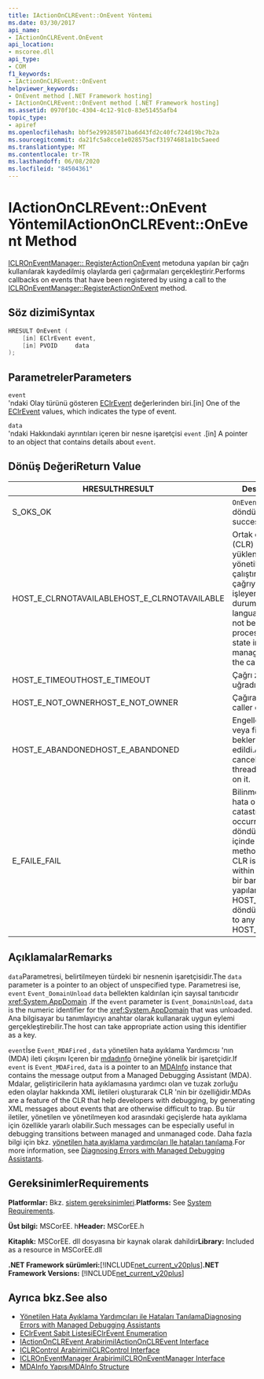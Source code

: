 ```yaml
---
title: IActionOnCLREvent::OnEvent Yöntemi
ms.date: 03/30/2017
api_name:
- IActionOnCLREvent.OnEvent
api_location:
- mscoree.dll
api_type:
- COM
f1_keywords:
- IActionOnCLREvent::OnEvent
helpviewer_keywords:
- OnEvent method [.NET Framework hosting]
- IActionOnCLREvent::OnEvent method [.NET Framework hosting]
ms.assetid: 0970f10c-4304-4c12-91c0-83e51455afb4
topic_type:
- apiref
ms.openlocfilehash: bbf5e299285071ba6d43fd2c40fc724d19bc7b2a
ms.sourcegitcommit: da21fc5a8cce1e028575acf31974681a1bc5aeed
ms.translationtype: MT
ms.contentlocale: tr-TR
ms.lasthandoff: 06/08/2020
ms.locfileid: "84504361"
---
```

# <a name="iactiononclreventonevent-method"></a><span data-ttu-id="9f506-102">IActionOnCLREvent::OnEvent Yöntemi</span><span class="sxs-lookup"><span data-stu-id="9f506-102">IActionOnCLREvent::OnEvent Method</span></span>
<span data-ttu-id="9f506-103">[ICLROnEventManager:: RegisterActionOnEvent](iclroneventmanager-registeractiononevent-method.md) metoduna yapılan bir çağrı kullanılarak kaydedilmiş olaylarda geri çağırmaları gerçekleştirir.</span><span class="sxs-lookup"><span data-stu-id="9f506-103">Performs callbacks on events that have been registered by using a call to the [ICLROnEventManager::RegisterActionOnEvent](iclroneventmanager-registeractiononevent-method.md) method.</span></span>  
  
## <a name="syntax"></a><span data-ttu-id="9f506-104">Söz dizimi</span><span class="sxs-lookup"><span data-stu-id="9f506-104">Syntax</span></span>  
  
```cpp  
HRESULT OnEvent (  
    [in] EClrEvent event,  
    [in] PVOID     data  
);  
```  
  
## <a name="parameters"></a><span data-ttu-id="9f506-105">Parametreler</span><span class="sxs-lookup"><span data-stu-id="9f506-105">Parameters</span></span>  
 `event`  
 <span data-ttu-id="9f506-106">'ndaki Olay türünü gösteren [EClrEvent](eclrevent-enumeration.md) değerlerinden biri.</span><span class="sxs-lookup"><span data-stu-id="9f506-106">[in] One of the [EClrEvent](eclrevent-enumeration.md) values, which indicates the type of event.</span></span>  
  
 `data`  
 <span data-ttu-id="9f506-107">'ndaki Hakkındaki ayrıntıları içeren bir nesne işaretçisi `event` .</span><span class="sxs-lookup"><span data-stu-id="9f506-107">[in] A pointer to an object that contains details about `event`.</span></span>  
  
## <a name="return-value"></a><span data-ttu-id="9f506-108">Dönüş Değeri</span><span class="sxs-lookup"><span data-stu-id="9f506-108">Return Value</span></span>  
  
|<span data-ttu-id="9f506-109">HRESULT</span><span class="sxs-lookup"><span data-stu-id="9f506-109">HRESULT</span></span>|<span data-ttu-id="9f506-110">Description</span><span class="sxs-lookup"><span data-stu-id="9f506-110">Description</span></span>|  
|-------------|-----------------|  
|<span data-ttu-id="9f506-111">S_OK</span><span class="sxs-lookup"><span data-stu-id="9f506-111">S_OK</span></span>|<span data-ttu-id="9f506-112">`OnEvent`başarıyla döndürüldü.</span><span class="sxs-lookup"><span data-stu-id="9f506-112">`OnEvent` returned successfully.</span></span>|  
|<span data-ttu-id="9f506-113">HOST_E_CLRNOTAVAILABLE</span><span class="sxs-lookup"><span data-stu-id="9f506-113">HOST_E_CLRNOTAVAILABLE</span></span>|<span data-ttu-id="9f506-114">Ortak dil çalışma zamanı (CLR) bir işleme yüklenmemiş veya CLR yönetilen kodu çalıştıramayacağı veya çağrıyı başarıyla işleyemediği bir durumda.</span><span class="sxs-lookup"><span data-stu-id="9f506-114">The common language runtime (CLR) has not been loaded into a process, or the CLR is in a state in which it cannot run managed code or process the call successfully.</span></span>|  
|<span data-ttu-id="9f506-115">HOST_E_TIMEOUT</span><span class="sxs-lookup"><span data-stu-id="9f506-115">HOST_E_TIMEOUT</span></span>|<span data-ttu-id="9f506-116">Çağrı zaman aşımına uğradı.</span><span class="sxs-lookup"><span data-stu-id="9f506-116">The call timed out.</span></span>|  
|<span data-ttu-id="9f506-117">HOST_E_NOT_OWNER</span><span class="sxs-lookup"><span data-stu-id="9f506-117">HOST_E_NOT_OWNER</span></span>|<span data-ttu-id="9f506-118">Çağıranın kilidi yoktur.</span><span class="sxs-lookup"><span data-stu-id="9f506-118">The caller does not own the lock.</span></span>|  
|<span data-ttu-id="9f506-119">HOST_E_ABANDONED</span><span class="sxs-lookup"><span data-stu-id="9f506-119">HOST_E_ABANDONED</span></span>|<span data-ttu-id="9f506-120">Engellenen bir iş parçacığı veya fiber üzerinde beklerken bir olay iptal edildi.</span><span class="sxs-lookup"><span data-stu-id="9f506-120">An event was cancelled while a blocked thread or fiber was waiting on it.</span></span>|  
|<span data-ttu-id="9f506-121">E_FAIL</span><span class="sxs-lookup"><span data-stu-id="9f506-121">E_FAIL</span></span>|<span data-ttu-id="9f506-122">Bilinmeyen bir çok zararlı hata oluştu.</span><span class="sxs-lookup"><span data-stu-id="9f506-122">An unknown catastrophic failure occurred.</span></span> <span data-ttu-id="9f506-123">Bir yöntem E_FAIL döndürürse, CLR artık işlem içinde kullanılamaz.</span><span class="sxs-lookup"><span data-stu-id="9f506-123">If a method returns E_FAIL, the CLR is no longer usable within the process.</span></span> <span data-ttu-id="9f506-124">Herhangi bir barındırma yöntemine yapılan sonraki çağrılar HOST_E_CLRNOTAVAILABLE döndürür.</span><span class="sxs-lookup"><span data-stu-id="9f506-124">Subsequent calls to any hosting method return HOST_E_CLRNOTAVAILABLE.</span></span>|  
  
## <a name="remarks"></a><span data-ttu-id="9f506-125">Açıklamalar</span><span class="sxs-lookup"><span data-stu-id="9f506-125">Remarks</span></span>  
 <span data-ttu-id="9f506-126">`data`Parametresi, belirtilmeyen türdeki bir nesnenin işaretçisidir.</span><span class="sxs-lookup"><span data-stu-id="9f506-126">The `data` parameter is a pointer to an object of unspecified type.</span></span> <span data-ttu-id="9f506-127">Parametresi ise, `event` `Event_DomainUnload` `data` bellekten kaldırılan için sayısal tanıtıcıdır <xref:System.AppDomain> .</span><span class="sxs-lookup"><span data-stu-id="9f506-127">If the `event` parameter is `Event_DomainUnload`, `data` is the numeric identifier for the <xref:System.AppDomain> that was unloaded.</span></span> <span data-ttu-id="9f506-128">Ana bilgisayar bu tanımlayıcıyı anahtar olarak kullanarak uygun eylemi gerçekleştirebilir.</span><span class="sxs-lookup"><span data-stu-id="9f506-128">The host can take appropriate action using this identifier as a key.</span></span>  
  
 <span data-ttu-id="9f506-129">`event`İse `Event_MDAFired` , `data` yönetilen hata ayıklama Yardımcısı 'nın (MDA) ileti çıkışını Içeren bir [mdadınfo](mdainfo-structure.md) örneğine yönelik bir işaretçidir.</span><span class="sxs-lookup"><span data-stu-id="9f506-129">If `event` is `Event_MDAFired`, `data` is a pointer to an [MDAInfo](mdainfo-structure.md) instance that contains the message output from a Managed Debugging Assistant (MDA).</span></span> <span data-ttu-id="9f506-130">Mdalar, geliştiricilerin hata ayıklamasına yardımcı olan ve tuzak zorluğu eden olaylar hakkında XML iletileri oluşturarak CLR 'nin bir özelliğidir.</span><span class="sxs-lookup"><span data-stu-id="9f506-130">MDAs are a feature of the CLR that help developers with debugging, by generating XML messages about events that are otherwise difficult to trap.</span></span> <span data-ttu-id="9f506-131">Bu tür iletiler, yönetilen ve yönetilmeyen kod arasındaki geçişlerde hata ayıklama için özellikle yararlı olabilir.</span><span class="sxs-lookup"><span data-stu-id="9f506-131">Such messages can be especially useful in debugging transitions between managed and unmanaged code.</span></span> <span data-ttu-id="9f506-132">Daha fazla bilgi için bkz. [yönetilen hata ayıklama yardımcıları Ile hataları tanılama](../../debug-trace-profile/diagnosing-errors-with-managed-debugging-assistants.md).</span><span class="sxs-lookup"><span data-stu-id="9f506-132">For more information, see [Diagnosing Errors with Managed Debugging Assistants](../../debug-trace-profile/diagnosing-errors-with-managed-debugging-assistants.md).</span></span>  
  
## <a name="requirements"></a><span data-ttu-id="9f506-133">Gereksinimler</span><span class="sxs-lookup"><span data-stu-id="9f506-133">Requirements</span></span>  
 <span data-ttu-id="9f506-134">**Platformlar:** Bkz. [sistem gereksinimleri](../../get-started/system-requirements.md).</span><span class="sxs-lookup"><span data-stu-id="9f506-134">**Platforms:** See [System Requirements](../../get-started/system-requirements.md).</span></span>  
  
 <span data-ttu-id="9f506-135">**Üst bilgi:** MSCorEE. h</span><span class="sxs-lookup"><span data-stu-id="9f506-135">**Header:** MSCorEE.h</span></span>  
  
 <span data-ttu-id="9f506-136">**Kitaplık:** MSCorEE. dll dosyasına bir kaynak olarak dahildir</span><span class="sxs-lookup"><span data-stu-id="9f506-136">**Library:** Included as a resource in MSCorEE.dll</span></span>  
  
 <span data-ttu-id="9f506-137">**.NET Framework sürümleri:**[!INCLUDE[net_current_v20plus](../../../../includes/net-current-v20plus-md.md)]</span><span class="sxs-lookup"><span data-stu-id="9f506-137">**.NET Framework Versions:** [!INCLUDE[net_current_v20plus](../../../../includes/net-current-v20plus-md.md)]</span></span>  
  
## <a name="see-also"></a><span data-ttu-id="9f506-138">Ayrıca bkz.</span><span class="sxs-lookup"><span data-stu-id="9f506-138">See also</span></span>

- [<span data-ttu-id="9f506-139">Yönetilen Hata Ayıklama Yardımcıları ile Hataları Tanılama</span><span class="sxs-lookup"><span data-stu-id="9f506-139">Diagnosing Errors with Managed Debugging Assistants</span></span>](../../debug-trace-profile/diagnosing-errors-with-managed-debugging-assistants.md)
- [<span data-ttu-id="9f506-140">EClrEvent Sabit Listesi</span><span class="sxs-lookup"><span data-stu-id="9f506-140">EClrEvent Enumeration</span></span>](eclrevent-enumeration.md)
- [<span data-ttu-id="9f506-141">IActionOnCLREvent Arabirimi</span><span class="sxs-lookup"><span data-stu-id="9f506-141">IActionOnCLREvent Interface</span></span>](iactiononclrevent-interface.md)
- [<span data-ttu-id="9f506-142">ICLRControl Arabirimi</span><span class="sxs-lookup"><span data-stu-id="9f506-142">ICLRControl Interface</span></span>](iclrcontrol-interface.md)
- [<span data-ttu-id="9f506-143">ICLROnEventManager Arabirimi</span><span class="sxs-lookup"><span data-stu-id="9f506-143">ICLROnEventManager Interface</span></span>](iclroneventmanager-interface.md)
- [<span data-ttu-id="9f506-144">MDAInfo Yapısı</span><span class="sxs-lookup"><span data-stu-id="9f506-144">MDAInfo Structure</span></span>](mdainfo-structure.md)
